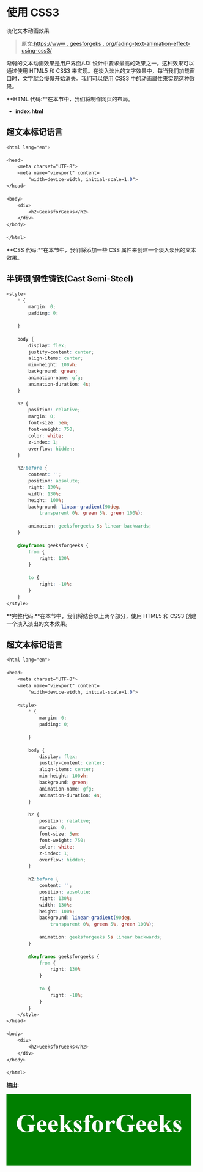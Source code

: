 # 使用 CSS3

淡化文本动画效果

> 原文:[https://www . geesforgeks . org/fading-text-animation-effect-using-css3/](https://www.geeksforgeeks.org/fading-text-animation-effect-using-css3/)

渐弱的文本动画效果是用户界面/UX 设计中要求最高的效果之一。这种效果可以通过使用 HTML5 和 CSS3 来实现。在淡入淡出的文字效果中，每当我们加载窗口时，文字就会慢慢开始消失。我们可以使用 CSS3 中的动画属性来实现这种效果。

**HTML 代码:**在本节中，我们将制作网页的布局。

*   **index.html**

## 超文本标记语言

```css
<html lang="en">

<head>
    <meta charset="UTF-8">
    <meta name="viewport" content=
        "width=device-width, initial-scale=1.0">
</head>

<body>
    <div>
        <h2>GeeksforGeeks</h2>
    </div>
</body>

</html>
```

**CSS 代码:**在本节中，我们将添加一些 CSS 属性来创建一个淡入淡出的文本效果。

## 半铸钢ˌ钢性铸铁(Cast Semi-Steel)

```css
<style>
    * {
        margin: 0;
        padding: 0;

    }

    body {
        display: flex;
        justify-content: center;
        align-items: center;
        min-height: 100vh;
        background: green;
        animation-name: gfg;
        animation-duration: 4s;
    }

    h2 {
        position: relative;
        margin: 0;
        font-size: 5em;
        font-weight: 750;
        color: white;
        z-index: 1;
        overflow: hidden;
    }

    h2:before {
        content: '';
        position: absolute;
        right: 130%;
        width: 130%;
        height: 100%;
        background: linear-gradient(90deg, 
            transparent 0%, green 5%, green 100%);

        animation: geeksforgeeks 5s linear backwards;
    }

    @keyframes geeksforgeeks {
        from {
            right: 130%
        }

        to {
            right: -10%;
        }
    }
</style>
```

**完整代码:**在本节中，我们将结合以上两个部分，使用 HTML5 和 CSS3 创建一个淡入淡出的文本效果。

## 超文本标记语言

```css
<html lang="en">

<head>
    <meta charset="UTF-8">
    <meta name="viewport" content=
        "width=device-width, initial-scale=1.0">

    <style>
        * {
            margin: 0;
            padding: 0;

        }

        body {
            display: flex;
            justify-content: center;
            align-items: center;
            min-height: 100vh;
            background: green;
            animation-name: gfg;
            animation-duration: 4s;
        }

        h2 {
            position: relative;
            margin: 0;
            font-size: 5em;
            font-weight: 750;
            color: white;
            z-index: 1;
            overflow: hidden;
        }

        h2:before {
            content: '';
            position: absolute;
            right: 130%;
            width: 130%;
            height: 100%;
            background: linear-gradient(90deg, 
                transparent 0%, green 5%, green 100%);

            animation: geeksforgeeks 5s linear backwards;
        }

        @keyframes geeksforgeeks {
            from {
                right: 130%
            }

            to {
                right: -10%;
            }
        }
    </style>
</head>

<body>
    <div>
        <h2>GeeksforGeeks</h2>
    </div>
</body>

</html>
```

**输出:**

![](img/9e43c678f81f2dafaccb54ee807aa814.png)